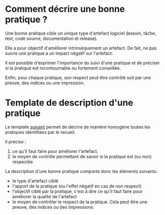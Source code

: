Comment décrire une bonne pratique ?
====================================

Une bonne pratique cible un unique type d'artefact logiciel (besoin, tâche, test, code source, documentation et release).

Elle a pour objectif d'améliorer intrinsèquement un artefact. De fait, ne pas suivre une pratique a un impact négatif sur l'artefact.

Il est possible d'exprimer l'importance du suivi d'une pratique et de préciser si la pratique est incontournable ou fortement conseillée.

Enfin, pour chaque pratique, son respect peut être contrôlé soit par une preuve, des indices ou une impression.

Template de description d'une pratique
======================================

Le template [suivant](./TEMPLATE.md) permet de décrire de manière homogène toutes les pratiques identifiées par le recueil.

Il précise :

1. ce qu'il faut faire pour améliorer l'artefact.
2. le moyen de contrôle permettant de savoir si la pratique est (ou non) respectée

La description d'une bonne pratique comporte donc les éléments suivants:

* le type d'artefact ciblé
* l'apport de la pratique (ou l'effet négatif en cas de non respect)
* l'objectif ciblé par la pratique, c'est à dire ce qu'il faut faire pour améliorer la qualité de l'artefact
* le moyen de contrôler le respect de la pratique. Cela peut être une preuve, des indices ou des impressions.
